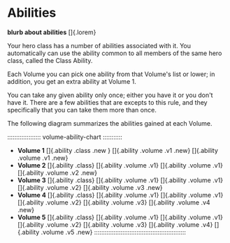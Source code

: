 # Abilities

**blurb about abilities** []{.lorem}

Your hero class has a number of abilities associated with it.
You automatically can use the ability common to all members
of the same hero class, called the Class Ability.

Each Volume you can pick one ability from that Volume's list
or lower; in addition, you get an extra ability at Volume 1.

You can take any given ability only once; either you have it
or you don't have it. There are a few abilities that are
excepts to this rule, and they specifically that you can
take them more than once.

The following diagram summarizes the abilities gained at
each Volume.

::::::::::::::::::: volume-ability-chart :::::::::::
- **Volume 1** 
  []{.ability .class .new } 
  []{.ability .volume .v1 .new}
  []{.ability .volume .v1 .new}
- **Volume 2**
  []{.ability .class} 
  []{.ability .volume .v1}
  []{.ability .volume .v1}
  []{.ability .volume .v2 .new}
- **Volume 3**
  []{.ability .class} 
  []{.ability .volume .v1}
  []{.ability .volume .v1}
  []{.ability .volume .v2}
  []{.ability .volume .v3 .new}
- **Volume 4**
  []{.ability .class} 
  []{.ability .volume .v1}
  []{.ability .volume .v1}
  []{.ability .volume .v2}
  []{.ability .volume .v3}
  []{.ability .volume .v4 .new}
- **Volume 5**
  []{.ability .class} 
  []{.ability .volume .v1}
  []{.ability .volume .v1}
  []{.ability .volume .v2}
  []{.ability .volume .v3}
  []{.ability .volume .v4}
  []{.ability .volume .v5 .new}
::::::::::::::::::::::::::::::::::::::::::::::::::::
